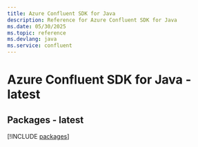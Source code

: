 ```yaml
---
title: Azure Confluent SDK for Java
description: Reference for Azure Confluent SDK for Java
ms.date: 05/30/2025
ms.topic: reference
ms.devlang: java
ms.service: confluent
---
```

# Azure Confluent SDK for Java - latest
## Packages - latest
[!INCLUDE [packages](confluent-index.md)]